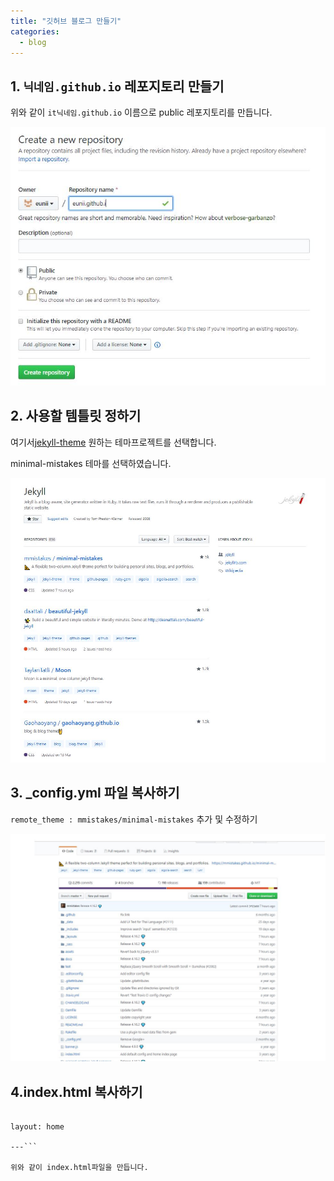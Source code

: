 ```yaml
---
title: "깃허브 블로그 만들기"
categories:
  - blog
---
```


## 1. `닉네임.github.io` 레포지토리 만들기

위와 같이 `it닉네임.github.io` 이름으로 public 레포지토리를 만듭니다.

![텍스트](/assets/images/createrepo.JPG)


## 2. 사용할 템틀릿 정하기

여기서[jekyll-theme](https://github.com/topics/jekyll-theme) 원하는 테마프로젝트를 선택합니다. 

minimal-mistakes 테마를 선택하였습니다.

![텍스트](/assets/images/chtemplet.JPG)



## 3. _config.yml 파일 복사하기

`remote_theme : mmistakes/minimal-mistakes` 추가 및 수정하기

![텍스트](/assets/images/_config.JPG)


## 4.index.html 복사하기

```---

layout: home

---```

위와 같이 index.html파일을 만듭니다.

